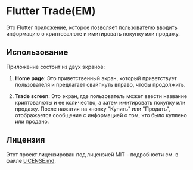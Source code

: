 # Flutter Trade(EM)

Это Flutter приложение, которое позволяет пользователю вводить информацию о криптовалюте и имитировать покупку или продажу.


## Использование

Приложение состоит из двух экранов:

1. **Home page**: Это приветственный экран, который приветствует пользователя и предлагает свайпнуть вправо, чтобы продолжить.

2. **Trade screen**: Это экран, где пользователь может ввести название криптовалюты и ее количество, а затем имитировать покупку или продажу. После нажатия на кнопку "Купить" или "Продать", отображается сообщение с информацией о том, что было куплено или продано.

## Лицензия

Этот проект лицензирован под лицензией MIT - подробности см. в файле [LICENSE.md](LICENSE.md).

